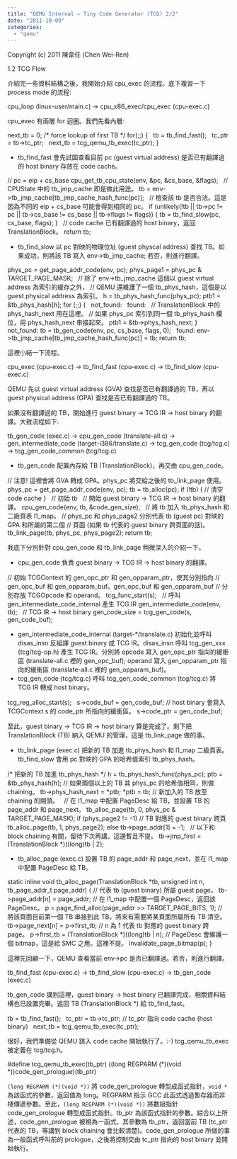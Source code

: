 ```yaml
---
title: "QEMU Internal – Tiny Code Generator (TCG) 2/2"
date: "2011-10-09"
categories: 
  - "qemu"
---
```


Copyright (c) 2011 陳韋任 (Chen Wei-Ren)

1.2 TCG Flow

介紹完一些資料結構之後，我開始介紹 cpu\_exec 的流程。底下複習一下 process mode 的流程:

cpu\_loop (linux-user/main.c) -> cpu\_x86\_exec/cpu\_exec (cpu-exec.c)

cpu\_exec 有兩層 for 迴圈。我們先看內層:

next\_tb \= 0; /\* force lookup of first TB \*/
for(;;) {
 
    tb \= tb\_find\_fast();
 
    tc\_ptr \= tb\->tc\_ptr;
 
    next\_tb \= tcg\_qemu\_tb\_exec(tc\_ptr);
}

- tb\_find\_fast 會先試圖查看目前 pc (guest virtual address) 是否已有翻譯過的 host binary 存放在 code cache。

// pc = eip + cs\_base
cpu\_get\_tb\_cpu\_state(env, &pc, &cs\_base, &flags);
 
// CPUState 中的 tb\_jmp\_cache 即是做此用途。
tb \= env\->tb\_jmp\_cache\[tb\_jmp\_cache\_hash\_func(pc)\];
 
// 檢查該 tb 是否合法。這是因為不同的 eip + cs\_base 可能會得到相同的 pc。
if (unlikely(!tb || tb\->pc != pc || tb\->cs\_base != cs\_base ||
               tb\->flags != flags)) {
        tb \= tb\_find\_slow(pc, cs\_base, flags);
}
 
// code cache 已有翻譯過的 host binary，返回 TranslationBlock。
return tb;

- tb\_find\_slow 以 pc 對映的物理位址 (guest physcal address) 查找 TB。如果成功，則將該 TB 寫入 env->tb\_jmp\_cache; 若否，則進行翻譯。

phys\_pc \= get\_page\_addr\_code(env, pc);
phys\_page1 \= phys\_pc & TARGET\_PAGE\_MASK;
 
// 除了 env->tb\_jmp\_cache 這個以 guest virtual address 為索引的緩存之外，
// QEMU 還維護了一個 tb\_phys\_hash，這個是以 guest physical address 為索引。
h \= tb\_phys\_hash\_func(phys\_pc);
ptb1 \= &tb\_phys\_hash\[h\];
for (;;) {
 
  not\_found:
 
  found:
 
  // TranslationBlock 中的 phys\_hash\_next 用在這裡。
  // 如果 phys\_pc 索引到同一個 tb\_phys\_hash 欄位，用 phys\_hash\_next 串接起來。
  ptb1 \= &tb\->phys\_hash\_next;
}
 
not\_found:
  tb \= tb\_gen\_code(env, pc, cs\_base, flags, 0);
 
found:
  env\->tb\_jmp\_cache\[tb\_jmp\_cache\_hash\_func(pc)\] \= tb;
  return tb;

這裡小結一下流程。

cpu\_exec (cpu-exec.c) -> tb\_find\_fast (cpu-exec.c)
  -> tb\_find\_slow (cpu-exec.c)

QEMU 先以 guest virtual address (GVA) 查找是否已有翻譯過的 TB，再以 guest physical address (GPA) 查找是否已有翻譯過的 TB。

如果沒有翻譯過的 TB，開始進行 guest binary -> TCG IR -> host binary 的翻譯。大致流程如下:

tb\_gen\_code (exec.c) -> cpu\_gen\_code (translate-all.c)
  -> gen\_intermediate\_code (target-i386/translate.c)
  -> tcg\_gen\_code (tcg/tcg.c) -> tcg\_gen\_code\_common (tcg/tcg.c)

- tb\_gen\_code 配置內存給 TB (TranslationBlock)，再交由 cpu\_gen\_code。

// 注意! 這裡會將 GVA 轉成 GPA。phys\_pc 將交給之後的 tb\_link\_page 使用。
phys\_pc \= get\_page\_addr\_code(env, pc);
tb \= tb\_alloc(pc);
if (!tb) {
  // 清空 code cache
}
 
// 初始 tb
 
// 開始 guest binary -> TCG IR -> host binary 的翻譯。
cpu\_gen\_code(env, tb, &code\_gen\_size);
 
// 將 tb 加入 tb\_phys\_hash 和二級頁表 l1\_map。
// phys\_pc 和 phys\_page2 分別代表 tb (guest pc) 對映的 GPA 和所屬的第二個
// 頁面 (如果 tb 代表的 guest binary 跨頁面的話)。
tb\_link\_page(tb, phys\_pc, phys\_page2);
return tb;

我底下分別針對 cpu\_gen\_code 和 tb\_link\_page 稍微深入的介紹一下。

- cpu\_gen\_code 負責 guest binary -> TCG IR -> host binary 的翻譯。

// 初始 TCGContext 的 gen\_opc\_ptr 和 gen\_opparam\_ptr，使其分別指向
// gen\_opc\_buf 和 gen\_opparam\_buf。gen\_opc\_buf 和 gen\_opparam\_buf
// 分別存放 TCGOpcode 和 operand。
tcg\_func\_start(s);
 
// 呼叫 gen\_intermediate\_code\_internal 產生 TCG IR
gen\_intermediate\_code(env, tb);
 
// TCG IR -> host binary
gen\_code\_size \= tcg\_gen\_code(s, gen\_code\_buf);

- gen\_intermediate\_code\_internal (target-\*/translate.c) 初始化並呼叫 disas\_insn 反組譯 guest binary 成 TCG IR。disas\_insn 呼叫 tcg\_gen\_xxx (tcg/tcg-op.h) 產生 TCG IR。分別將 opcode 寫入 gen\_opc\_ptr 指向的緩衝區 (translate-all.c 裡的 gen\_opc\_buf); operand 寫入 gen\_opparam\_ptr 指向的緩衝區 (translate-all.c 裡的 gen\_opparam\_buf)。
- tcg\_gen\_code (tcg/tcg.c) 呼叫 tcg\_gen\_code\_common (tcg/tcg.c) 將 TCG IR 轉成 host binary。

tcg\_reg\_alloc\_start(s);
 
s\->code\_buf \= gen\_code\_buf;
// host binary 會寫入 TCGContext s 的 code\_ptr 所指向的緩衝區。
s\->code\_ptr \= gen\_code\_buf;

至此，guest binary -> TCG IR -> host binary 算是完成了。剩下把 TranslationBlock (TB) 納入 QEMU 的管理，這是 tb\_link\_page 做的事。

- tb\_link\_page (exec.c) 把新的 TB 加進 tb\_phys\_hash 和 l1\_map 二級頁表。 tb\_find\_slow 會用 pc 對映的 GPA 的哈希值索引 tb\_phys\_hash。

/\* 把新的 TB 加進 tb\_phys\_hash \*/
h \= tb\_phys\_hash\_func(phys\_pc);
ptb \= &tb\_phys\_hash\[h\];
// 如果兩個以上的 TB 其 phys\_pc 的哈希值相同，則做 chaining。
tb\->phys\_hash\_next \= \*ptb;
\*ptb \= tb; // 新加入的 TB 放至 chaining 的開頭。
 
// 在 l1\_map 中配置 PageDesc 給 TB，並設置 TB 的 page\_addr 和 page\_next。
tb\_alloc\_page(tb, 0, phys\_pc & TARGET\_PAGE\_MASK);
if (phys\_page2 != \-1) // TB 對應的 guest binary 跨頁
    tb\_alloc\_page(tb, 1, phys\_page2);
else
    tb\->page\_addr\[1\] \= \-1;
 
// 以下和 block chaining 有關，留待下次再講，這邊暫且不提。
tb\->jmp\_first \= (TranslationBlock \*)((long)tb | 2);

- tb\_alloc\_page (exec.c) 設置 TB 的 page\_addr 和 page\_next，並在 l1\_map 中配置 PageDesc 給 TB。

static inline void tb\_alloc\_page(TranslationBlock \*tb,
                                 unsigned int n, tb\_page\_addr\_t page\_addr)
{
  // 代表 tb (guest binary) 所屬 guest page。
  tb\->page\_addr\[n\] \= page\_addr;
  // 在 l1\_map 中配置一個 PageDesc，返回該 PageDesc。
  p \= page\_find\_alloc(page\_addr \>> TARGET\_PAGE\_BITS, 1);
  // 將該頁面目前第一個 TB 串接到此 TB。將來有需要將某頁面所屬所有 TB 清空。
  tb\->page\_next\[n\] \= p\->first\_tb;
  // n 為 1 代表 tb 對應的 guest binary 跨 page。
  p\->first\_tb \= (TranslationBlock \*)((long)tb | n);
  // PageDesc 會維護一個 bitmap，這是給 SMC 之用。這裡不提。
  invalidate\_page\_bitmap(p);
}

這裡先回顧一下，QEMU 查看當前 env->pc 是否已翻譯過。若否，則進行翻譯。

tb\_find\_fast (cpu-exec.c) -> tb\_find\_slow (cpu-exec.c)
  -> tb\_gen\_code (exec.c)

tb\_gen\_code 講到這裡，guest binary -> host binary 已翻譯完成，相關資料結構也已設置完畢。返回 TB (TranslationBlock \*) 給 tb\_find\_fast。

tb \= tb\_find\_fast();
 
tc\_ptr \= tb\->tc\_ptr; // tc\_ptr 指向 code cache (host binary)
 
next\_tb \= tcg\_qemu\_tb\_exec(tc\_ptr);

很好，我們準備從 QEMU 跳入 code cache 開始執行了。:-) tcg\_qemu\_tb\_exec 被定義在 tcg/tcg.h。

#define tcg\_qemu\_tb\_exec(tb\_ptr) ((long REGPARM (\*)(void \*))code\_gen\_prologue)(tb\_ptr)

`(long REGPARM (*)(void *))` 將 code\_gen\_prologue 轉型成函式指針，`void *` 為該函式的參數，返回值為 long。REGPARM 指示 GCC 此函式透過暫存器而非棧傳遞參數。至此，`(long REGPARM (*)(void *))` 將數組指針 code\_gen\_prologue 轉型成函式指針。tb\_ptr 為該函式指針的參數。綜合以上所述，code\_gen\_prologue 被視為一函式，其參數為 tb\_ptr，返回當前 TB (tc\_ptr 代表的 TB，等講到 block chaining 會比較清楚)。code\_gen\_prologue 所做的事為一般函式呼叫前的 prologue，之後將控制交由 tc\_ptr 指向的 host binary 並開始執行。
